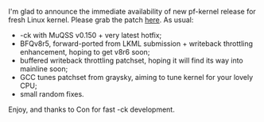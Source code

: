 I'm glad to announce the immediate availability of new pf-kernel release for
fresh Linux kernel. Please grab the patch
[here](https://pf.natalenko.name/sources/4.9/patch-4.9-pf1.xz). As usual:

  * -ck with MuQSS v0.150 + very latest hotfix;
  * BFQv8r5, forward-ported from LKML submission + writeback throttling enhancement, hoping to get v8r6 soon;
  * buffered writeback throttling patchset, hoping it will find its way into mainline soon;
  * GCC tunes patchset from graysky, aiming to tune kernel for your lovely CPU;
  * small random fixes.

Enjoy, and thanks to Con for fast -ck development.


